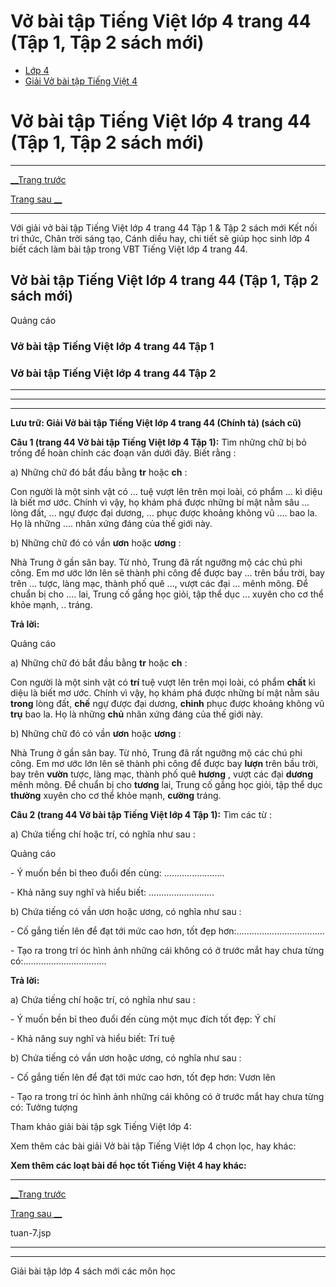# Vở bài tập Tiếng Việt lớp 4 trang 44 (Tập 1, Tập 2 sách mới)

  * [Lớp 4](https://vietjack.com/series/lop-4.jsp)
  * [Giải Vở bài tập Tiếng Việt 4](https://vietjack.com/giai-vo-bai-tap-tieng-viet-4/index.jsp)



# Vở bài tập Tiếng Việt lớp 4 trang 44 (Tập 1, Tập 2 sách mới)

* * *

[__Trang trước](https://vietjack.com/giai-vo-bai-tap-tieng-viet-4/tuan-7.jsp)

[Trang sau __](https://vietjack.com/giai-vo-bai-tap-tieng-viet-4/tuan-7.jsp)

* * *

Với giải vở bài tập Tiếng Việt lớp 4 trang 44 Tập 1 & Tập 2 sách mới Kết nối tri thức, Chân trời sáng tạo, Cánh diều hay, chi tiết sẽ giúp học sinh lớp 4 biết cách làm bài tập trong VBT Tiếng Việt lớp 4 trang 44.

## Vở bài tập Tiếng Việt lớp 4 trang 44 (Tập 1, Tập 2 sách mới)

Quảng cáo

### **Vở bài tập Tiếng Việt lớp 4 trang 44 Tập 1**

### **Vở bài tập Tiếng Việt lớp 4 trang 44 Tập 2**

* * *

* * *

* * *

**Lưu trữ: Giải Vở bài tập Tiếng Việt lớp 4 trang 44 (Chính tả) (sách cũ)**

**Câu 1 (trang 44 Vở bài tập Tiếng Việt lớp 4 Tập 1):** Tìm những chữ bị bỏ trống để hoàn chỉnh các đoạn văn dưới đây. Biết rằng :

a) Những chữ đó bắt đầu bằng **tr** hoặc **ch** :

Con người là một sinh vật có ... tuệ vượt lên trên mọi loài, có phẩm ... kì diệu là biết mơ ước. Chính vì vậy, họ khám phá được những bí mật nằm sâu ... lòng đất, ... ngự được đại dương, ... phục được khoảng không vũ .... bao la. Họ là những .... nhân xứng đáng của thế giới này.

b) Những chữ đó có vần **ươn** hoặc **ương** :

Nhà Trung ở gần sân bay. Từ nhỏ, Trung đã rất ngưỡng mộ các chú phi công. Em mơ ước lớn lên sẽ thành phi công để được bay ... trên bầu trời, bay trên ... tược, làng mạc, thành phố quê ..., vượt các đại ... mênh mông. Để chuẩn bị cho .... lai, Trung cố gắng học giỏi, tập thể dục ... xuyên cho cơ thể khỏe mạnh, .. tráng.

**Trả lời:**

Quảng cáo

a) Những chữ đó bắt đầu bằng **tr** hoặc **ch** :

Con người là một sinh vật có **trí** tuệ vượt lên trên mọi loài, có phẩm **chất** kì diệu là biết mơ ước. Chính vì vậy, họ khám phá được những bí mật nằm sâu **trong** lòng đất, **chế** ngự được đại dương, **chinh** phục được khoảng không vũ **trụ** bao la. Họ là những **chủ** nhân xứng đáng của thế giới này.

b) Những chữ đó có vần **ươn** hoặc **ương** :

Nhà Trung ở gần sân bay. Từ nhỏ, Trung đã rất ngưỡng mộ các chú phi công. Em mơ ước lớn lên sẽ thành phi công để được bay **lượn** trên bầu trời, bay trên **vườn** tược, làng mạc, thành phố quê **hương** , vượt các đại **dương** mênh mông. Để chuẩn bị cho **tương** lai, Trung cố gắng học giỏi, tập thể dục **thường** xuyên cho cơ thể khỏe mạnh, **cường** tráng.

**Câu 2 (trang 44 Vở bài tập Tiếng Việt lớp 4 Tập 1):** Tìm các từ :

a) Chứa tiếng chí hoặc trí, có nghĩa như sau :

Quảng cáo

\- Ý muốn bền bỉ theo đuổi đến cùng: ........................

\- Khả năng suy nghĩ và hiểu biết: .......................... 

b) Chứa tiếng có vần ươn hoặc ương, có nghĩa như sau :

\- Cố gắng tiến lên để đạt tới mức cao hơn, tốt đẹp hơn:...................................

\- Tạo ra trong trí óc hình ảnh những cái không có ở trước mắt hay chưa từng có:.................................

**Trả lời:**

a) Chứa tiếng chí hoặc trí, có nghĩa như sau :

\- Ý muốn bền bỉ theo đuổi đến cùng một mục đích tốt đẹp: Ý chí

\- Khả năng suy nghĩ và hiểu biết: Trí tuệ

b) Chứa tiếng có vần ươn hoặc ương, có nghĩa như sau :

\- Cố gắng tiến lên để đạt tới mức cao hơn, tốt đẹp hơn: Vươn lên

\- Tạo ra trong trí óc hình ảnh những cái không có ở trước mắt hay chưa từng có: Tưởng tượng

Tham khảo giải bài tập sgk Tiếng Việt lớp 4:

Xem thêm các bài giải Vở bài tập Tiếng Việt lớp 4 chọn lọc, hay khác:

**Xem thêm các loạt bài để học tốt Tiếng Việt 4 hay khác:**

* * *

[__Trang trước](https://vietjack.com/giai-vo-bai-tap-tieng-viet-4/tuan-7.jsp)

[Trang sau __](https://vietjack.com/giai-vo-bai-tap-tieng-viet-4/tuan-7.jsp)

tuan-7.jsp

* * *

* * *

Giải bài tập lớp 4 sách mới các môn học
